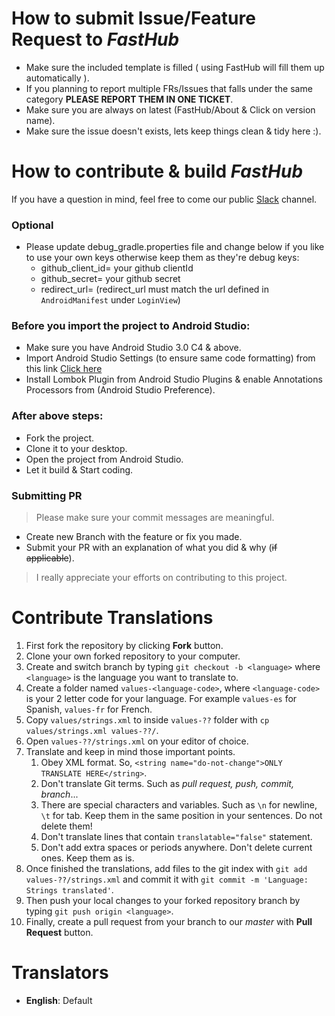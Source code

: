 # How to submit Issue/Feature Request to *FastHub*

- Make sure the included template is filled ( using FastHub will fill them up automatically ). 
- If you planning to report multiple FRs/Issues that falls under the same category __PLEASE REPORT THEM IN ONE TICKET__.
- Make sure you are always on latest (FastHub/About & Click on version name).
- Make sure the issue doesn't exists, lets keep things clean & tidy here :).  


# How to contribute & build *FastHub*

If you have a question in mind, feel free to come our public [Slack](http://rebrand.ly/fasthub-slack) channel.

### Optional

- Please update debug_gradle.properties file and change below if you like to use your own keys otherwise keep them as they're debug keys:
    - github_client_id= your  github clientId
    - github_secret= your github secret
    - redirect_url= (redirect_url must match the url defined in `AndroidManifest` under `LoginView`)

### Before you import the project to Android Studio:

- Make sure you have Android Studio 3.0 C4 & above.
- Import Android Studio Settings (to ensure same code formatting) from this link [Click here](https://raw.githubusercontent.com/k0shk0sh/FastHub/master/fasthub_as_settings.jar)
- Install Lombok Plugin from Android Studio Plugins & enable Annotations Processors from (Android Studio Preference).

### After above steps:

- Fork the project.
- Clone it to your desktop.
- Open the project from Android Studio.
- Let it build & Start coding.

### Submitting PR

> Please make sure your commit messages are meaningful.
 
- Create new Branch with the feature or fix you made.
- Submit your PR with an explanation of what you did & why (~~if applicable~~).

> I really appreciate your efforts on contributing to this project.

# Contribute Translations

1. First fork the repository by clicking **Fork** button.
1. Clone your own forked repository to your computer.
1. Create and switch branch by typing `git checkout -b <language>` where `<language>` is the language you want to translate to.
1. Create a folder named `values-<language-code>`, where `<language-code>` is your 2 letter code for your language. For example `values-es` for Spanish, `values-fr` for French.
1. Copy `values/strings.xml` to inside `values-??` folder with `cp values/strings.xml values-??/`.
1. Open `values-??/strings.xml` on your editor of choice.
1. Translate and keep in mind those important points.
	1. Obey XML format. So, `<string name="do-not-change">ONLY TRANSLATE HERE</string>`.
	1. Don't translate Git terms. Such as *pull request, push, commit, branch*...
	1. There are special characters and variables. Such as `\n` for newline, `\t` for tab. Keep them in the same position in your sentences. Do not delete them!
	1. Don't translate lines that contain `translatable="false"` statement.
	1. Don't add extra spaces or periods anywhere. Don't delete current ones. Keep them as is.
1. Once finished the translations, add files to the git index with `git add values-??/strings.xml` and commit it with `git commit -m 'Language: Strings translated'`.
1. Then push your local changes to your forked repository branch by typing `git push origin <language>`.
1. Finally, create a pull request from your branch to our *master* with **Pull Request** button.

# Translators

- **English**: Default
